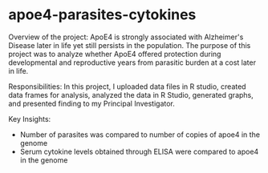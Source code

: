 # apoe4-parasites-cytokines
Overview of the project:
ApoE4 is strongly associated with Alzheimer's Disease later in life yet still persists in the population. The purpose of this project was to analyze whether ApoE4 offered protection during developmental and reproductive years from parasitic burden at a cost later in life.

Responsibilities:
In this project, I uploaded data files in R studio, created data frames for analysis, analyzed the data in R Studio, generated graphs, and presented finding to my Principal Investigator. 

Key Insights:
- Number of parasites was compared to number of copies of apoe4 in the genome
- Serum cytokine levels obtained through ELISA were compared to apoe4 in the genome
